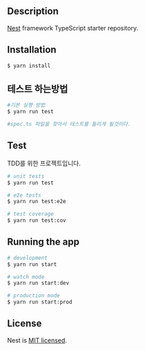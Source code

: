 ## Description

[Nest](https://github.com/nestjs/nest) framework TypeScript starter repository.

## Installation

```bash
$ yarn install
```

## 테스트 하는방법

```bash
#기본 실행 방법
$ yarn run test

#spec.ts 파일을 찾아서 테스트를 돌리게 될것이다.


```

## Test

TDD를 위한 프로젝트입니다.

```bash
# unit tests
$ yarn run test

# e2e tests
$ yarn run test:e2e

# test coverage
$ yarn run test:cov
```

## Running the app

```bash
# development
$ yarn run start

# watch mode
$ yarn run start:dev

# production mode
$ yarn run start:prod
```

## License

Nest is [MIT licensed](LICENSE).
